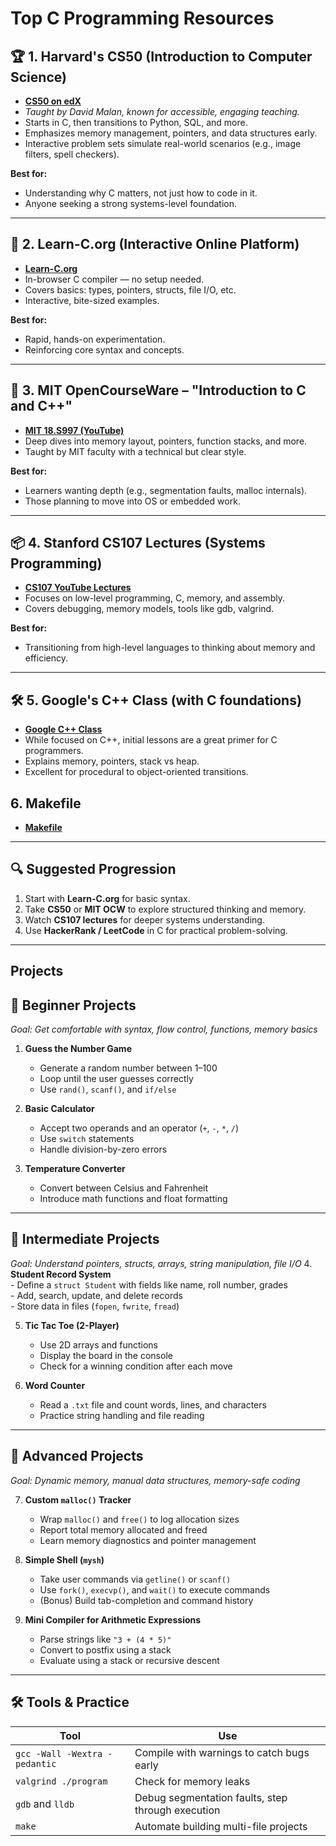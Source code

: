 # Top C Programming Resources

## 🏆 1. Harvard's CS50 (Introduction to Computer Science)

- **[CS50 on edX](https://www.edx.org/course/cs50s-introduction-to-computer-science)**
- *Taught by David Malan, known for accessible, engaging teaching.*
- Starts in C, then transitions to Python, SQL, and more.
- Emphasizes memory management, pointers, and data structures early.
- Interactive problem sets simulate real-world scenarios (e.g., image filters, spell checkers).

**Best for:**  

- Understanding why C matters, not just how to code in it.  
- Anyone seeking a strong systems-level foundation.

---

## 📘 2. Learn-C.org (Interactive Online Platform)

- **[Learn-C.org](https://www.learn-c.org/)**
- In-browser C compiler — no setup needed.
- Covers basics: types, pointers, structs, file I/O, etc.
- Interactive, bite-sized examples.

**Best for:**  

- Rapid, hands-on experimentation.  
- Reinforcing core syntax and concepts.

---

## 🧰 3. MIT OpenCourseWare – "Introduction to C and C++"

- **[MIT 18.S997 (YouTube)](https://www.youtube.com/playlist?list=PLUl4u3cNGP63WbdFxL8giv4yhgdMGaZNA)**
- Deep dives into memory layout, pointers, function stacks, and more.
- Taught by MIT faculty with a technical but clear style.

**Best for:**  

- Learners wanting depth (e.g., segmentation faults, malloc internals).  
- Those planning to move into OS or embedded work.

---

## 📦 4. Stanford CS107 Lectures (Systems Programming)

- **[CS107 YouTube Lectures](https://www.youtube.com/playlist?list=PLoCMsyE1cvdWKsLVyf6c5pM1hQX0aQn7R)**
- Focuses on low-level programming, C, memory, and assembly.
- Covers debugging, memory models, tools like gdb, valgrind.

**Best for:**  

- Transitioning from high-level languages to thinking about memory and efficiency.

---

## 🛠️ 5. Google's C++ Class (with C foundations)

- **[Google C++ Class](https://developers.google.com/edu/c++)**
- While focused on C++, initial lessons are a great primer for C programmers.
- Explains memory, pointers, stack vs heap.
- Excellent for procedural to object-oriented transitions.

## 6. Makefile
- **[Makefile](https://makefiletutorial.com/)**
---

## 🔍 Suggested Progression

1. Start with **Learn-C.org** for basic syntax.
2. Take **CS50** or **MIT OCW** to explore structured thinking and memory.
3. Watch **CS107 lectures** for deeper systems understanding.
4. Use **HackerRank / LeetCode** in C for practical problem-solving.

---

## Projects

## 🧱 Beginner Projects

*Goal: Get comfortable with syntax, flow control, functions, memory basics*
1. **Guess the Number Game**
    - Generate a random number between 1–100  
    - Loop until the user guesses correctly  
    - Use `rand()`, `scanf()`, and `if/else`

2. **Basic Calculator**  
    - Accept two operands and an operator (`+`, `-`, `*`, `/`)  
    - Use `switch` statements  
    - Handle division-by-zero errors

3. **Temperature Converter**  
    - Convert between Celsius and Fahrenheit  
    - Introduce math functions and float formatting

---

## 📂 Intermediate Projects

*Goal: Understand pointers, structs, arrays, string manipulation, file I/O*
4. **Student Record System**  
    - Define a `struct Student` with fields like name, roll number, grades  
    - Add, search, update, and delete records  
    - Store data in files (`fopen`, `fwrite`, `fread`)

5. **Tic Tac Toe (2-Player)**  
    - Use 2D arrays and functions  
    - Display the board in the console  
    - Check for a winning condition after each move

6. **Word Counter**  
    - Read a `.txt` file and count words, lines, and characters  
    - Practice string handling and file reading

---

## 🧠 Advanced Projects

*Goal: Dynamic memory, manual data structures, memory-safe coding*

7. **Custom `malloc()` Tracker**  
    - Wrap `malloc()` and `free()` to log allocation sizes  
    - Report total memory allocated and freed  
    - Learn memory diagnostics and pointer management

8. **Simple Shell (`mysh`)**  
    - Take user commands via `getline()` or `scanf()`  
    - Use `fork()`, `execvp()`, and `wait()` to execute commands  
    - (Bonus) Build tab-completion and command history

9. **Mini Compiler for Arithmetic Expressions**  
    - Parse strings like `"3 + (4 * 5)"`  
    - Convert to postfix using a stack  
    - Evaluate using a stack or recursive descent

---

## 🛠 Tools & Practice

| Tool                           | Use                                               |
|---------------------------------|---------------------------------------------------|
| `gcc -Wall -Wextra -pedantic`   | Compile with warnings to catch bugs early         |
| `valgrind ./program`            | Check for memory leaks                            |
| `gdb` and `lldb`                | Debug segmentation faults, step through execution |
| `make`                          | Automate building multi-file projects             |
